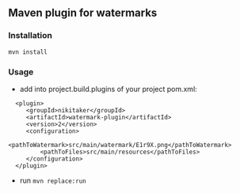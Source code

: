 ## Maven plugin for watermarks

### Installation

    mvn install
    
### Usage

  - add into  project.build.plugins of your project pom.xml:
   
   ```
     <plugin>
        <groupId>nikitaker</groupId>
        <artifactId>watermark-plugin</artifactId>
        <version>2</version>
        <configuration>
            <pathToWatermark>src/main/watermark/E1r9X.png</pathToWatermark>
            <pathToFiles>src/main/resources</pathToFiles>
        </configuration>
     </plugin>
   ```  
     
  - run `mvn replace:run`
